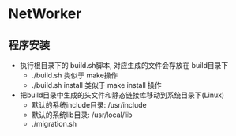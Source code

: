 # NetWorker
## 程序安装
- 执行根目录下的 build.sh脚本, 对应生成的文件会存放在 build目录下
  - ./build.sh 类似于 make操作
  - ./build.sh install 类似于 make install 操作
- 把build目录中生成的头文件和静态链接库移动到系统目录下(Linux)
  - 默认的系统include目录: /usr/include
  - 默认的系统lib目录: /usr/local/lib
  - ./migration.sh